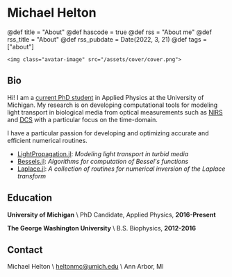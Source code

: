 # Michael Helton

@def title = "About"
@def hascode = true
@def rss = "About me"
@def rss_title = "About"
@def rss_pubdate = Date(2022, 3, 21)
@def tags = ["about"]


~~~
<img class="avatar-image" src="/assets/cover/cover.png">
~~~


## Bio

Hi! I am a [current PhD student](https://lsa.umich.edu/appliedphysics/people/graduate-students/michael-helton.html) in Applied Physics at the University of Michigan.
My research is on developing computational tools for modeling light transport in biological media from optical measurements such
as [NIRS](https://en.wikipedia.org/wiki/Near-infrared_spectroscopy) and [DCS](https://en.wikipedia.org/wiki/Diffusing-wave_spectroscopy)
with a particular focus on the time-domain.

I have a particular passion for developing and optimizing accurate and efficient numerical routines.
* [LightPropagation.jl](https://github.com/heltonmc/LightPropagation.jl): _Modeling light transport in turbid media_
* [Bessels.jl](https://github.com/heltonmc/Bessels.jl): _Algorithms for computation of Bessel's functions_
* [Laplace.jl](https://github.com/heltonmc/Laplace.jl): _A collection of routines for numerical inversion of the Laplace transform_

## Education

**University of Michigan** \\
PhD Candidate, Applied Physics, **2016-Present**

**The George Washington University** \\
B.S. Biophysics, **2012-2016**

## Contact
Michael Helton \\
heltonmc@umich.edu \\
Ann Arbor, MI